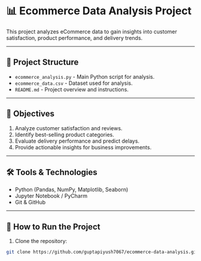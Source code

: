 # 📊 Ecommerce Data Analysis Project

This project analyzes eCommerce data to gain insights into customer satisfaction, product performance, and delivery trends.

---

## 📂 Project Structure
- `ecommerce_analysis.py` - Main Python script for analysis.
- `ecommerce_data.csv` - Dataset used for analysis.
- `README.md` - Project overview and instructions.

---

## 🎯 Objectives
1. Analyze customer satisfaction and reviews.
2. Identify best-selling product categories.
3. Evaluate delivery performance and predict delays.
4. Provide actionable insights for business improvements.

---

## 🛠️ Tools & Technologies
- Python (Pandas, NumPy, Matplotlib, Seaborn)
- Jupyter Notebook / PyCharm
- Git & GitHub

---

## 🚀 How to Run the Project
1. Clone the repository:
```bash
git clone https://github.com/guptapiyush7067/ecommerce-data-analysis.git
